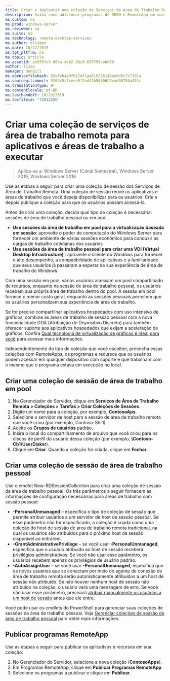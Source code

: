 ```yaml
---
title: Criar e implantar uma coleção de Serviços de Área de Trabalho Remota
description: Saiba como adicionar programas de RDSH e RemoteApp em sua implantação do RDS.
ms.custom: na
ms.prod: windows-server
ms.reviewer: na
ms.suite: na
ms.technology: remote-desktop-services
ms.author: elizapo
ms.date: 10/22/2019
ms.tgt_pltfrm: na
ms.topic: article
ms.assetid: ae9767e3-864a-4eb2-96c0-626759ce6d60
author: lizap
manager: dongill
ms.openlocfilehash: 92af2b4e9fb174f1aa815256148ee8d5c7c7181a
ms.sourcegitcommit: 3262c5c7cece9f2adf2b56f06b7ead38754a451c
ms.translationtype: HT
ms.contentlocale: pt-BR
ms.lasthandoff: 10/23/2019
ms.locfileid: "72812250"
---
```

# <a name="create-a-remote-desktop-services-collection-for-desktops-and-apps-to-run"></a>Criar uma coleção de serviços de área de trabalho remota para aplicativos e áreas de trabalho a executar

>Aplica-se a: Windows Server (Canal Semestral), Windows Server 2019, Windows Server 2016

Use as etapas a seguir para criar uma coleção de sessão dos Serviços de Área de Trabalho Remota. Uma coleção de sessão reúne os aplicativos e áreas de trabalho que você deseja disponibilizar para os usuários. Crie e depois publique a coleção para que os usuários possam acessá-la.

Antes de criar uma coleção, decida qual tipo de coleção é necessária: sessões de área de trabalho pessoal ou em pool. 

- **Use sessões da área de trabalho em pool para a virtualização baseada em sessão**: aproveite o poder de computação do Windows Server para fornecer um ambiente de várias sessões econômico para conduzir as cargas de trabalho cotidianas dos usuários
- **Use sessões da área de trabalho pessoal para criar uma VDI (Virtual Desktop Infrastructure)** : aproveite o cliente do Windows para fornecer o alto desempenho, a compatibilidade de aplicativos e a familiaridade que seus usuários já passaram a esperar de sua experiência de área de trabalho do Windows.
 
Com uma sessão em pool, vários usuários acessam um pool compartilhado de recursos, enquanto na sessão de área de trabalho pessoal, os usuários recebem sua própria área de trabalho dentro do pool. A sessão em pool fornece o menor custo geral, enquanto as sessões pessoais permitem que os usuários personalizem sua experiência de área de trabalho.

Se for preciso compartilhar aplicativos hospedados com uso intensivo de gráficos, combine as áreas de trabalho de sessão pessoal com a nova funcionalidade DDA (Atribuição de Dispositivo Discreto) para também oferecer suporte aos aplicativos hospedados que exijam a aceleração de gráficos. Confira [Qual tecnologia de virtualização de gráficos é ideal para você](rds-graphics-virtualization.md) para acessar mais informações.


Independentemente do tipo de coleção que você escolher, preencha essas coleções com RemoteApps, os programas e recursos que os usuários podem acessar em qualquer dispositivo com suporte e que trabalham com o mesmo que o programa estava em execução no local.

## <a name="create-a-pooled-desktop-session-collection"></a>Criar uma coleção de sessão de área de trabalho em pool

1.  No Gerenciador do Servidor, clique em **Serviços de Área de Trabalho Remota > Coleções > Tarefas > Criar Coleções de Sessões**.  
2.  Digite um nome para a coleção, por exemplo, **ContosoAps**.  
3.  Selecione o servidor de host para a sessão de área de trabalho remota que você criou (por exemplo, Contoso-Shr1).  
4.  Aceite os **Grupos de usuários** padrão.  
5.  Insira o local do compartilhamento de arquivo que você criou para os discos de perfil do usuário dessa coleção (por exemplo, **\Contoso-Cb1\UserDisksr**).   
6.  Clique em **Criar**. Quando a coleção for criada, clique em **Fechar**.  


## <a name="create-a-personal-desktop-session-collection"></a>Criar uma coleção de sessão de área de trabalho pessoal

Use o cmdlet New-RDSessionCollection para criar uma coleção de sessão da área de trabalho pessoal. Os três parâmetros a seguir fornecem as informações de configuração necessárias para áreas de trabalho com sessão pessoal:

- **-PersonalUnmanaged** – especifica o tipo de coleção de sessão que permite atribuir usuários a um servidor de host de sessão pessoal. Se esse parâmetro não for especificado, a coleção é criada como uma coleção do host de sessão de área de trabalho remota tradicional, na qual os usuários são atribuídos para o próximo host de sessão disponível ao entrarem.
- **-GrantAdministrativePrivilege** – se você usar **-PersonalUnmanaged**, especifica que o usuário atribuído ao host de sessão receberá privilégios administrativos. Se você não usar esse parâmetro, os usuários recebem apenas os privilégios de usuário padrão.
- **-AutoAssignUser** – se você usar **-PersonalUnmanaged**, especifica que os novos usuários que se conectam por meio do agente de conexão de área de trabalho remota serão automaticamente atribuídos a um host de sessão não atribuído. Se não houver nenhum host de sessão não atribuído na coleção, o usuário verá uma mensagem de erro. Se você não usar esse parâmetro, precisará [atribuir manualmente os usuários a um host de sessão](rds-manage-personal-collection.md#manually-assign-a-user-to-a-personal-session-host) antes que ele entre.

Você pode usar os cmdlets do PowerShell para gerenciar suas coleções de sessões de área de trabalho pessoal. Veja [Gerenciar coleções de sessão de área de trabalho pessoal](rds-manage-personal-collection.md) para obter mais informações.

## <a name="publish-remoteapp-programs"></a>Publicar programas RemoteApp
Use as etapas a seguir para publicar os aplicativos e recursos em sua coleção:

1.  No Gerenciador do Servidor, selecione a nova coleção (**ContosoApps**).  
2.  Em Programas RemoteApp, clique em **Publicar Programas RemoteApp**.  
3. Selecione os programas a publicar e clique em **Publicar**.  
